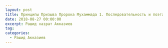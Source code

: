 ```yaml
---
layout: post
title: Принципы Призыва Пророка Мухаммада 1. Последовательность и поэтапность
date: 2018-08-27 00:00:00
excerpt: Рашид хазрат Акказиев
tag:
categories:
  - Рашид Акказиев
---
```

